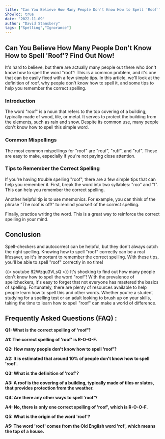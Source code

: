```yaml
---
title: "Can You Believe How Many People Don't Know How to Spell 'Roof'? Find Out Now!"
ShowToc: true 
date: "2022-11-09"
author: "David Stansbery" 
tags: ["Spelling","Ignorance"]
---
```

## Can You Believe How Many People Don't Know How to Spell 'Roof'? Find Out Now!

It's hard to believe, but there are actually many people out there who don't know how to spell the word "roof"! This is a common problem, and it's one that can be easily fixed with a few simple tips. In this article, we'll look at the definition of roof, why people don't know how to spell it, and some tips to help you remember the correct spelling. 

### Introduction 

The word "roof" is a noun that refers to the top covering of a building, typically made of wood, tile, or metal. It serves to protect the building from the elements, such as rain and snow. Despite its common use, many people don't know how to spell this simple word. 

### Common Mispellings

The most common mispellings for "roof" are "rouf", "ruff", and "ruf". These are easy to make, especially if you're not paying close attention. 

### Tips to Remember the Correct Spelling

If you're having trouble spelling "roof", there are a few simple tips that can help you remember it. First, break the word into two syllables: "roo" and "f". This can help you remember the correct spelling. 

Another helpful tip is to use mnemonics. For example, you can think of the phrase "The roof is off!" to remind yourself of the correct spelling. 

Finally, practice writing the word. This is a great way to reinforce the correct spelling in your mind. 

## Conclusion

Spell-checkers and autocorrect can be helpful, but they don't always catch the right spelling. Knowing how to spell "roof" correctly can be a real lifesaver, so it's important to remember the correct spelling. With these tips, you'll be able to spell "roof" correctly in no time!

{{< youtube 82Wzqu3VLsQ >}} 
It's shocking to find out how many people don't know how to spell the word "roof"! With the prevalence of spellcheckers, it's easy to forget that not everyone has mastered the basics of spelling. Fortunately, there are plenty of resources available to help people learn how to spell this and other words. Whether you're a student studying for a spelling test or an adult looking to brush up on your skills, taking the time to learn how to spell "roof" can make a world of difference.

## Frequently Asked Questions (FAQ) :
**Q1: What is the correct spelling of 'roof'?**

**A1: The correct spelling of 'roof' is R-O-O-F.**

**Q2: How many people don't know how to spell 'roof'?**

**A2: It is estimated that around 10% of people don't know how to spell 'roof'.**

**Q3: What is the definition of 'roof'?**

**A3: A roof is the covering of a building, typically made of tiles or slates, that provides protection from the weather.**

**Q4: Are there any other ways to spell 'roof'?**

**A4: No, there is only one correct spelling of 'roof', which is R-O-O-F.**

**Q5: What is the origin of the word 'roof'?**

**A5: The word 'roof' comes from the Old English word 'rof', which means the top of a house.**





